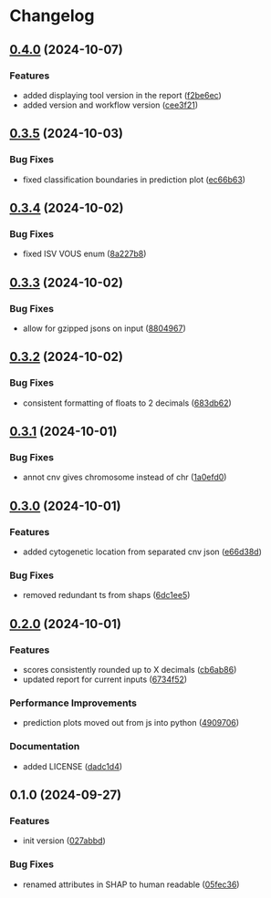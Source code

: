 # Changelog

## [0.4.0](https://github.com/cuspuk/genovisio_reporting/compare/v0.3.5...v0.4.0) (2024-10-07)


### Features

* added displaying tool version in the report ([f2be6ec](https://github.com/cuspuk/genovisio_reporting/commit/f2be6ec5d60cdfa07d718b9395ce44c852b5978a))
* added version and workflow version ([cee3f21](https://github.com/cuspuk/genovisio_reporting/commit/cee3f219ada402b30c9a02661d4185689acfc236))

## [0.3.5](https://github.com/cuspuk/genovisio_reporting/compare/v0.3.4...v0.3.5) (2024-10-03)


### Bug Fixes

* fixed classification boundaries in prediction plot ([ec66b63](https://github.com/cuspuk/genovisio_reporting/commit/ec66b63c0d97037742b00e4cf0bd1c8b8735d831))

## [0.3.4](https://github.com/cuspuk/genovisio_reporting/compare/v0.3.3...v0.3.4) (2024-10-02)


### Bug Fixes

* fixed ISV VOUS enum ([8a227b8](https://github.com/cuspuk/genovisio_reporting/commit/8a227b8a298d781a014b4a7fb638892edda2d9fc))

## [0.3.3](https://github.com/cuspuk/genovisio_reporting/compare/v0.3.2...v0.3.3) (2024-10-02)


### Bug Fixes

* allow for gzipped jsons on input ([8804967](https://github.com/cuspuk/genovisio_reporting/commit/88049672de7c58d78ab3ea12cb804c5691171e84))

## [0.3.2](https://github.com/cuspuk/genovisio_reporting/compare/v0.3.1...v0.3.2) (2024-10-02)


### Bug Fixes

* consistent formatting of floats to 2 decimals ([683db62](https://github.com/cuspuk/genovisio_reporting/commit/683db62a3e4db20e924774a7376b809cfa3758cc))

## [0.3.1](https://github.com/cuspuk/genovisio_reporting/compare/v0.3.0...v0.3.1) (2024-10-01)


### Bug Fixes

* annot cnv gives chromosome instead of chr ([1a0efd0](https://github.com/cuspuk/genovisio_reporting/commit/1a0efd0351be9763d21563a3c772ce1836b9a1e6))

## [0.3.0](https://github.com/cuspuk/genovisio_reporting/compare/v0.2.0...v0.3.0) (2024-10-01)


### Features

* added cytogenetic location from separated cnv json ([e66d38d](https://github.com/cuspuk/genovisio_reporting/commit/e66d38df8e65d032c6cbbdf4f57e986461a96028))


### Bug Fixes

* removed redundant ts from shaps ([6dc1ee5](https://github.com/cuspuk/genovisio_reporting/commit/6dc1ee5429460931644f0b60616702df6675c769))

## [0.2.0](https://github.com/cuspuk/genovisio_reporting/compare/v0.1.0...v0.2.0) (2024-10-01)


### Features

* scores consistently rounded up to X decimals ([cb6ab86](https://github.com/cuspuk/genovisio_reporting/commit/cb6ab8612b1792690343db6ac57b1ef91666f569))
* updated report for current inputs ([6734f52](https://github.com/cuspuk/genovisio_reporting/commit/6734f520abe40682dcca86cff3c5df0b1c15a334))


### Performance Improvements

* prediction plots moved out from js into python ([4909706](https://github.com/cuspuk/genovisio_reporting/commit/49097068d9aa8aded239fc45db0ebbb9cfb74a8b))


### Documentation

* added LICENSE ([dadc1d4](https://github.com/cuspuk/genovisio_reporting/commit/dadc1d4474cebd10a3f383e6b5f30dfbc717a63f))

## 0.1.0 (2024-09-27)


### Features

* init version ([027abbd](https://github.com/cuspuk/genovisio_reporting/commit/027abbd246aafd62cec49de2a72668dc71269761))


### Bug Fixes

* renamed attributes in SHAP to human readable ([05fec36](https://github.com/cuspuk/genovisio_reporting/commit/05fec36b0934ebeac1b8dc4b103da05b6d7c2b21))
